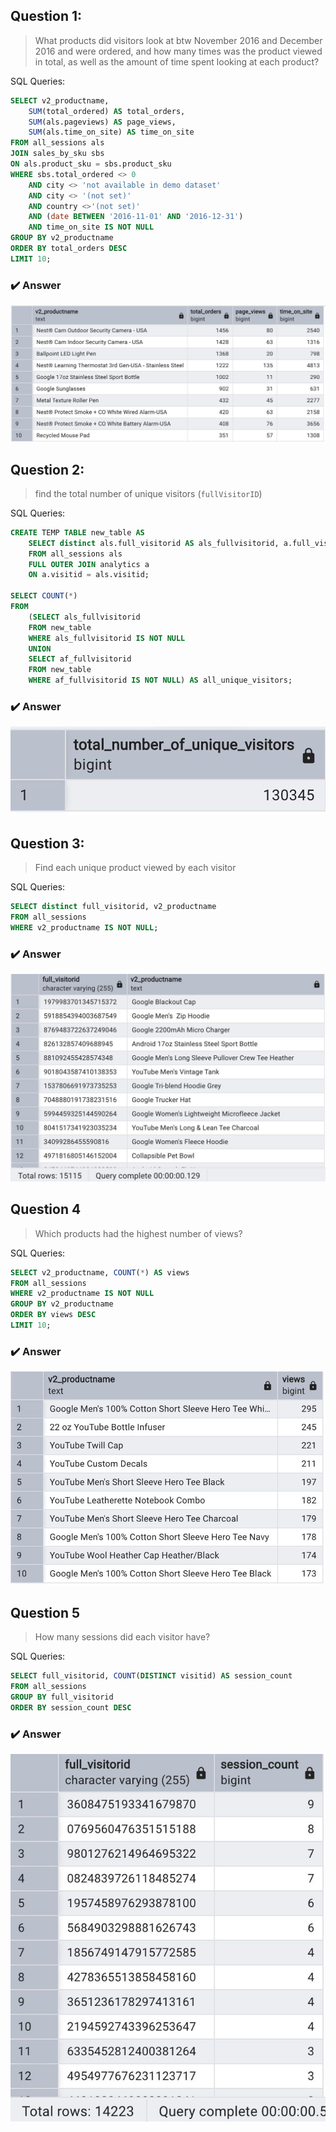 ## Question 1: 
> What products did visitors look at btw November 2016 and December 2016 and were ordered, and how many times was the product viewed in total, as well as the amount of time spent looking at each product?
  

SQL Queries:
```sql
SELECT v2_productname, 
	SUM(total_ordered) AS total_orders, 
	SUM(als.pageviews) AS page_views, 
	SUM(als.time_on_site) AS time_on_site
FROM all_sessions als
JOIN sales_by_sku sbs
ON als.product_sku = sbs.product_sku
WHERE sbs.total_ordered <> 0 
	AND city <> 'not available in demo dataset' 
	AND city <> '(not set)'
	AND country <>'(not set)'
	AND (date BETWEEN '2016-11-01' AND '2016-12-31')
	AND time_on_site IS NOT NULL
GROUP BY v2_productname
ORDER BY total_orders DESC
LIMIT 10;
```

### :heavy_check_mark: Answer
![Question 1 answer.](./images/2question1.jpeg)



## Question 2: 
>  find the total number of unique visitors (`fullVisitorID`)

SQL Queries:
```sql
CREATE TEMP TABLE new_table AS
	SELECT distinct als.full_visitorid AS als_fullvisitorid, a.full_visitorid AS af_fullvisitorid
	FROM all_sessions als
	FULL OUTER JOIN analytics a
	ON a.visitid = als.visitid;

SELECT COUNT(*)
FROM
	(SELECT als_fullvisitorid
	FROM new_table
	WHERE als_fullvisitorid IS NOT NULL
	UNION
	SELECT af_fullvisitorid
	FROM new_table
	WHERE af_fullvisitorid IS NOT NULL) AS all_unique_visitors;
```

### :heavy_check_mark: Answer
![Question 2 answer.](./images/2question2.jpeg)



## Question 3: 
> Find each unique product viewed by each visitor

SQL Queries:

```sql
SELECT distinct full_visitorid, v2_productname  
FROM all_sessions
WHERE v2_productname IS NOT NULL;
```

### :heavy_check_mark: Answer
![Question 3 answer.](./images/2question3.jpeg)



## Question 4 
> Which products had the highest number of views?

SQL Queries:
```sql
SELECT v2_productname, COUNT(*) AS views
FROM all_sessions
WHERE v2_productname IS NOT NULL
GROUP BY v2_productname
ORDER BY views DESC
LIMIT 10;
```

### :heavy_check_mark: Answer
![Question 4 answer.](./images/2question4.jpeg)



## Question 5
> How many sessions did each visitor have?

SQL Queries:
```SQL
SELECT full_visitorid, COUNT(DISTINCT visitid) AS session_count
FROM all_sessions
GROUP BY full_visitorid
ORDER BY session_count DESC
```

### :heavy_check_mark: Answer
![Question 5 answer.](./images/2question5.jpeg)
